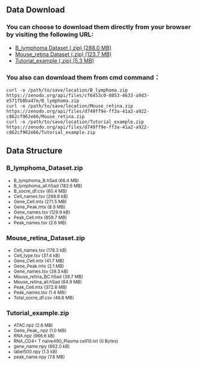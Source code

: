 ## Data Download
### You can choose to download them directly from your browser by visiting the following URL: 
- [B_lymphoma Dataset (.zip) (288.0 MB)](https://zenodo.org/record/8160180/files/B_lymphoma.zip?download=1)
- [Mouse_retina Dataset (.zip) (123.7 MB)](https://zenodo.org/record/8160180/files/Mouse_retina.zip?download=1)
- [Tutorial_example (.zip) (5.3 MB)](https://zenodo.org/record/8160180/files/Tutorial_example.zip?download=1)
  
### You also can download them from cmd command：
    curl -o /path/to/save/location/B_lymphoma.zip https://zenodo.org/api/files/cf6453c0-0853-4633-a9d3-e571fb8ba47e/B_lymphoma.zip
    curl -o /path/to/save/location/Mouse_retina.zip https://zenodo.org/api/files/d749ff9e-ff3a-41a2-a922-c862cf962e66/Mouse_retina.zip
    curl -o /path/to/save/location/Tutorial_example.zip https://zenodo.org/api/files/d749ff9e-ff3a-41a2-a922-c862cf962e66/Tutorial_example.zip
## Data Structure
### **B_lymphoma_Dataset.zip**

<sub>

- B_lymphoma_B.h5ad (66.4 MB)
- B_lymphoma_all.h5ad (182.6 MB)
- B_socre_df.csv (60.4 MB)
- Cell_names.tsv (268.8 kB)
- Gene_Cell.mtx (271.5 MB)
- Gene_Peak.mtx (8.9 MB)
- Gene_names.tsv (129.9 kB)
- Peak_Cell.mtx (859.7 MB)
- Peak_names.tsv (2.6 MB)

</sub>

### **Mouse_retina_Dataset.zip**

<sub>

- Cell_names.tsv (178.3 kB)
- Cell_type.tsv (37.4 kB)
- Gene_Cell.mtx (41.7 MB)
- Gene_Peak.mtx (2.1 MB)
- Gene_names.tsv (39.3 kB)
- Mouse_retina_BC.h5ad (39.7 MB)
- Mouse_retina_all.h5ad (64.9 MB)
- Peak_Cell.mtx (372.8 MB)
- Peak_names.tsv (1.4 MB)
- Total_socre_df.csv (46.6 MB)

</sub>

### **Tutorial_example.zip**

<sub>

- ATAC.npz (2.6 MB)
- Gene_Peak_.npz (1.0 MB)
- RNA.npz (966.6 kB)
- RNA_CD4+ T naive490_Plasma cell10.txt (0 Bytes)
- gene_name.npy (662.0 kB)
- label500.npy (1.3 kB)
- peak_name.npy (7.6 MB)

</sub>
